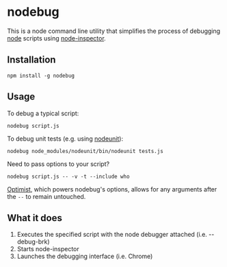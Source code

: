 # nodebug

This is a node command line utility that simplifies the process of debugging [node](https://github.com/joyent/node) scripts using [node-inspector](https://github.com/dannycoates/node-inspector).

## Installation

    npm install -g nodebug

## Usage

To debug a typical script:

    nodebug script.js

To debug unit tests (e.g. using [nodeunit](https://github.com/caolan/nodeunit)):

    nodebug node_modules/nodeunit/bin/nodeunit tests.js

Need to pass options to your script?

	nodebug script.js -- -v -t --include who

[Optimist](https://github.com/substack/node-optimist), which powers nodebug's options, allows for any arguments after the `--` to remain untouched.

## What it does

1. Executes the specified script with the node debugger attached (i.e. --debug-brk)
2. Starts node-inspector
3. Launches the debugging interface (i.e. Chrome)
